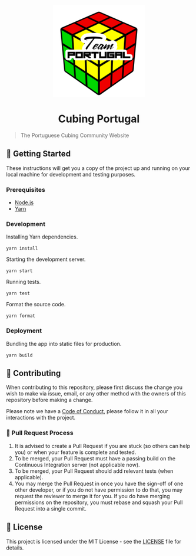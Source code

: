 <div align="center">
        <img src="static/portugal_team.png" width="250" alt="Portugal Team">
    <h1>Cubing Portugal</h1>
</div>

> The Portuguese Cubing Community Website

## :rocket: Getting Started

These instructions will get you a copy of the project up and running on your
local machine for development and testing purposes.

### Prerequisites

- [Node.js](https://nodejs.org/en/)
- [Yarn](https://yarnpkg.com/lang/en/)

### Development

Installing Yarn dependencies.

```shell
yarn install
```

Starting the development server.

```shell
yarn start
```

Running tests.

```shell
yarn test
```

Format the source code.

```shell
yarn format
```

### Deployment

Bundling the app into static files for production.

```shell
yarn build
```

## :handshake: Contributing

When contributing to this repository, please first discuss the change you wish
to make via issue, email, or any other method with the owners of this
repository before making a change.

Please note we have a [Code of Conduct](CODE_OF_CONDUCT.md), please follow it
in all your interactions with the project.

### :twisted_rightwards_arrows: Pull Request Process

1. It is advised to create a Pull Request if you are stuck (so others can help
   you) or when your feature is complete and tested.
2. To be merged, your Pull Request must have a passing build on the Continuous
   Integration server (not applicable now).
3. To be merged, your Pull Request should add relevant tests (when applicable).
4. You may merge the Pull Request in once you have the sign-off of one other
   developer, or if you do not have permission to do that, you may request the
   reviewer to merge it for you. If you do have merging permissions on the
   repository, you must rebase and squash your Pull Request into a single
   commit.

## :memo: License

This project is licensed under the MIT License - see the [LICENSE](LICENSE.txt)
file for details.
